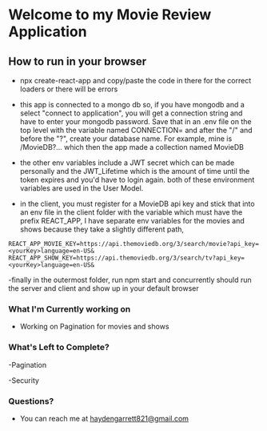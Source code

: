 # Welcome to my Movie Review Application

## How to run in your browser

- npx create-react-app and copy/paste the code in there for the correct loaders or there will be errors

- this app is connected to a mongo db so, if you have mongodb and a select "connect to application", you will get a connection string and have to enter your mongodb password. Save that in an .env file on the top level with the variable named CONNECTION= and after the "/" and before the "?", create your database name. For example, mine is /MovieDB?... which then the app made a collection named MovieDB

- the other env variables include a JWT secret which can be made personally and the JWT_Lifetime which is the amount of time until the token expires and you'd have to login again. both of these environment variables are used in the User Model.

- in the client, you must register for a MovieDB api key and stick that into an env file in the client folder with the variable which must have the prefix REACT_APP, I have separate env variables for the movies and shows because they take a slightly different path,

```
REACT_APP_MOVIE_KEY=https://api.themoviedb.org/3/search/movie?api_key=<yourKey>language=en-US&
REACT_APP_SHOW_KEY=https://api.themoviedb.org/3/search/tv?api_key=<yourKey>language=en-US&
```

-finally in the outermost folder, run npm start and concurrently should run the server and client and show up in your default browser

### What I'm Currently working on

- Working on Pagination for movies and shows 

### What's Left to Complete?

-Pagination

-Security

### Questions?

- You can reach me at haydengarrett821@gmail.com
